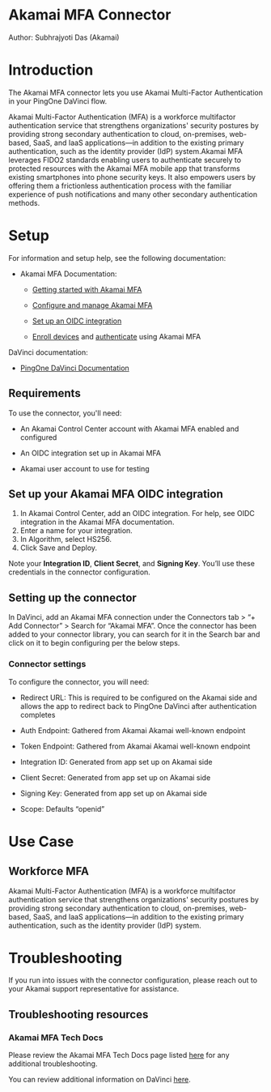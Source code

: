 # Akamai MFA Connector


Author: Subhrajyoti Das (Akamai)


# Introduction


The Akamai MFA connector lets you use Akamai Multi-Factor Authentication in your PingOne DaVinci flow.

Akamai Multi-Factor Authentication​ (MFA) is a workforce multifactor authentication service that strengthens organizations' security postures by providing strong secondary authentication to cloud, on-premises, web-based, SaaS, and IaaS applications—in addition to the existing primary authentication, such as the identity provider (IdP) system.
​Akamai MFA​ leverages FIDO2 standards enabling users to authenticate securely to protected resources with the ​Akamai MFA​ mobile app that transforms existing smartphones into phone security keys.
It also empowers users by offering them a frictionless authentication process with the familiar experience of push notifications and many other secondary authentication methods.

# Setup
For information and setup help, see the following documentation:

* Akamai MFA Documentation:

  * [Getting started with Akamai MFA](https://techdocs.akamai.com/mfa/docs/set-up-mfa)
    
  * [Configure and manage Akamai MFA​](https://techdocs.akamai.com/mfa/docs/manage-mfa)
    
  * [Set up an OIDC integration](https://techdocs.akamai.com/mfa/docs/oidc-integration)
    
  * [Enroll devices](https://techdocs.akamai.com/mfa/docs/self-enroll-mfa) and [authenticate](https://techdocs.akamai.com/mfa/docs/auth-mfa) using ​Akamai MFA​

DaVinci documentation:

  * [PingOne DaVinci Documentation](https://docs.pingidentity.com/davinci/davinci_landing_page.html)


## Requirements

To use the connector, you'll need:

* An Akamai Control Center account with Akamai MFA enabled and configured

* An OIDC integration set up in Akamai MFA

* Akamai user account to use for testing


## Set up your Akamai MFA OIDC integration

1. In Akamai Control Center, add an OIDC integration. For help, see OIDC integration in the Akamai MFA documentation.
2. Enter a name for your integration.
3. In Algorithm, select HS256.
4. Click Save and Deploy.

Note your **Integration ID**, **Client Secret**, and **Signing Key**. You’ll use these credentials in the connector configuration. 


## Setting up the connector

In DaVinci, add an Akamai MFA connection under the Connectors tab > “+ Add Connector” > Search for “Akamai MFA”. Once the connector has been added to your connector library, you can search for it in the Search bar and click on it to begin configuring per the below steps.


### Connector settings

To configure the connector, you will need:

* Redirect URL: This is required to be configured on the Akamai side and allows the app to redirect back to PingOne DaVinci after authentication completes

* Auth Endpoint: Gathered from Akamai Akamai well-known endpoint

* Token Endpoint: Gathered from Akamai Akamai well-known endpoint

* Integration ID: Generated from app set up on Akamai side

* Client Secret: Generated from app set up on Akamai side

* Signing Key: Generated from app set up on Akamai side

* Scope: Defaults “openid”

# Use Case

## Workforce MFA

​Akamai Multi-Factor Authentication​ (MFA) is a workforce multifactor authentication service that strengthens organizations' security postures by providing strong secondary authentication to cloud, on-premises, web-based, SaaS, and IaaS applications—in addition to the existing primary authentication, such as the identity provider (IdP) system.

# Troubleshooting

If you run into issues with the connector configuration, please reach out to your Akamai support representative for assistance.

## Troubleshooting resources


### Akamai MFA Tech Docs

Please review the Akamai MFA Tech Docs page listed [here](https://techdocs.akamai.com/mfa/docs/welcome-mfa) for any additional troubleshooting.

You can review additional information on DaVinci [here](https://docs.pingidentity.com/davinci/davinci_landing_page.html).


